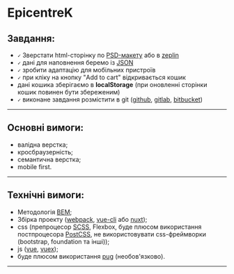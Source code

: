 # EpicentreK

## Завдання:
 - `✓` Зверстати html-cторінку по [PSD-макету](https://drive.google.com/uc?authuser=0&id=1Dohak88MdkD_NJ8mMD3cmqj3fAvC_VDH&export=download) або в [zeplin](https://zpl.io/VDEX93l)
 - `✓` дані для наповнення беремо із [JSON](https://drive.google.com/file/d/1HCpjoIwo_EvLjslyCmifTh_tOXwEKbaC/view?usp=sharing;)
 - `✓` зробити адаптацію для мобільних пристроїв
 - `✓` при кліку на кнопку "Add to cart" відкривається кошик
 - дані кошика зберігаємо в **localStorage** (при оновленні сторінки кошик повинен бути збереженим)
 - `✓` виконане завдання розмістити в git ([github](https://github.com/), [gitlab](https://gitlab.com/), [bitbucket](https://bitbucket.org/))
---
## Основні вимоги:
 - валідна верстка;
 - кросбраузерність;
 - семантична верстка;
 - mobile first.
---
## Технічні вимоги:
 - Методологія [BEM](https://en.bem.info/methodology/);
 - Збірка проекту ([webpack](https://webpack.js.org/), [vue-cli](https://cli.vuejs.org/) або [nuxt](https://ru.nuxtjs.org/guides/get-started/installation));
 - css (препроцесор [SCSS](https://sass-lang.com/), Flexbox, буде плюсом використання постпроцесора [PostCSS](https://postcss.org/), не використовувати css-фреймворки (bootstrap, foundation та інші));
 - js ([vue](https://vuejs.org/), [vuex](https://vuex.vuejs.org/ru/guide/));
 - буде плюсом використання [pug](https://pugjs.org/) (необов'язково).

---
